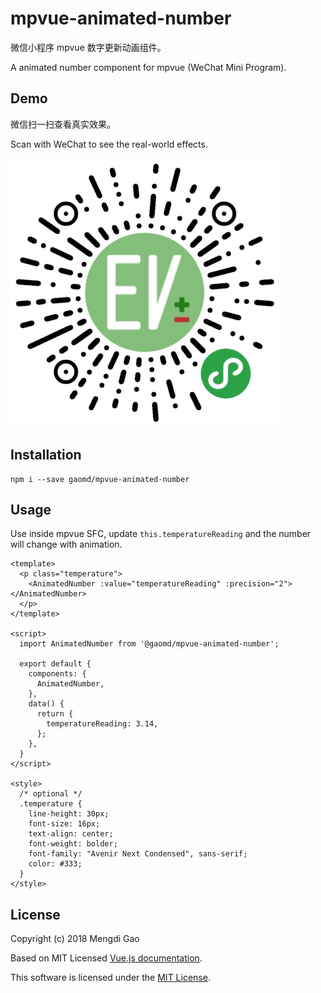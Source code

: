 # mpvue-animated-number

微信小程序 mpvue 数字更新动画组件。

A animated number component for mpvue (WeChat Mini Program).

## Demo

微信扫一扫查看真实效果。

Scan with WeChat to see the real-world effects.

![WeChat Mini Program Scan Code](docs/wxmp-scan-code-430.jpg)

## Installation

    npm i --save gaomd/mpvue-animated-number

## Usage

Use inside mpvue SFC, update `this.temperatureReading` and the number will change with animation.

```vue
<template>
  <p class="temperature">
    <AnimatedNumber :value="temperatureReading" :precision="2"></AnimatedNumber>
  </p>
</template>

<script>
  import AnimatedNumber from '@gaomd/mpvue-animated-number';

  export default {
    components: {
      AnimatedNumber,
    },
    data() {
      return {
        temperatureReading: 3.14,
      };
    },
  }
</script>

<style>
  /* optional */
  .temperature {
    line-height: 30px;
    font-size: 16px;
    text-align: center;
    font-weight: bolder;
    font-family: "Avenir Next Condensed", sans-serif;
    color: #333;
  }
</style>
```

## License

Copyright (c) 2018 Mengdi Gao

Based on MIT Licensed [Vue.js documentation](https://github.com/vuejs/vuejs.org/blob/master/src/v2/guide/transitioning-state.md).

This software is licensed under the [MIT License](LICENSE).
